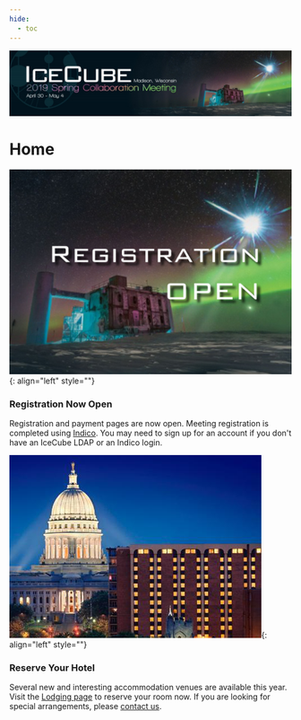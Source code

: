 ```yaml
---
hide:
  - toc
---
```


![2019 Spring Collaboration Meeting](CollabSpring2019_banner1.jpg)

# Home

![ ](Registration-open.jpg){: align="left" style=""}

### Registration Now Open

Registration and payment pages are now open. Meeting registration is completed using [Indico](https://events.icecube.wisc.edu/conferenceDisplay.py?confId=106). You may need to sign up for an account if you don't have an IceCube LDAP or an Indico login.


![ ](collab2013-concourse.png){: align="left" style=""}

### Reserve Your Hotel

Several new and interesting accommodation venues are available this year. Visit the [Lodging page](/lodging) to reserve your room now. If you are looking for special arrangements, please [contact us](/contactus).